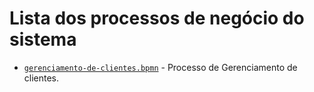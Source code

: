 # Lista dos processos de negócio do sistema


* [`gerenciamento-de-clientes.bpmn`]() - Processo de Gerenciamento de clientes.


